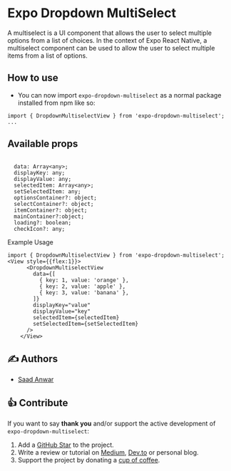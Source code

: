 # Expo Dropdown MultiSelect

A multiselect is a UI component that allows the user to select multiple options from a list of choices. In the context of Expo React Native, a multiselect component can be used to allow the user to select multiple items from a list of options.

## How to use

- You can now import `expo-dropdown-multiselect` as a normal package installed from npm like so:

```JSX
import { DropdownMultiselectView } from 'expo-dropdown-multiselect';
...
```

## Available props

```

  data: Array<any>;
  displayKey: any;
  displayValue: any;
  selectedItem: Array<any>;
  setSelectedItem: any;
  optionsContainer?: object;
  selectContainer?: object;
  itemContainer?: object;
  mainContainer?:object;
  loading?: boolean;
  checkIcon?: any;

```

Example Usage

```JSX
import { DropdownMultiselectView } from 'expo-dropdown-multiselect';
<View style={{flex:1}}>
      <DropdownMultiselectView
        data={[
          { key: 1, value: 'orange' },
          { key: 2, value: 'apple' },
          { key: 3, value: 'banana' },
        ]}
        displayKey="value"
        displayValue="key"
        selectedItem={selectedItem}
        setSelectedItem={setSelectedItem}
      />
    </View>
```

## ✍️ Authors

- [Saad Anwar](https://github.com/5aad)

## 👍 Contribute

If you want to say **thank you** and/or support the active development of `expo-dropdown-multiselect`:

1. Add a [GitHub Star](https://github.com/CodeClan-io/expo-dropdown-multiselect/stargazers) to the project.
2. Write a review or tutorial on [Medium](https://medium.com/), [Dev.to](https://dev.to/) or personal blog.
3. Support the project by donating a [cup of coffee](https://www.buymeacoffee.com/saadfarhan7223).
